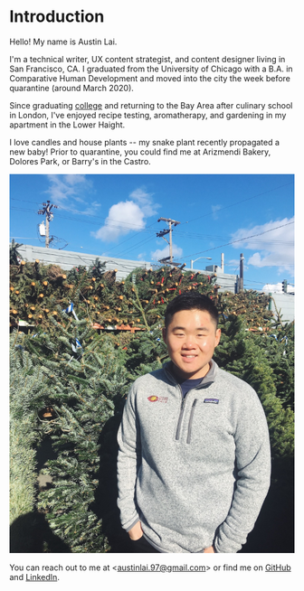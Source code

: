 # Introduction

Hello! My name is Austin Lai.

I'm a technical writer, UX content strategist, and content designer living in San Francisco, CA. I graduated from the University of Chicago with a B.A. in Comparative Human Development and moved into the city the week before quarantine \(around March 2020\). 

Since graduating [college](https://collegeadmissions.uchicago.edu/uncommon-blog/adulting-in-college) and returning to the Bay Area after culinary school in London, I've enjoyed recipe testing, aromatherapy, and gardening in my apartment in the Lower Haight. 

I love candles and house plants -- my snake plant recently propagated a new baby! Prior to quarantine, you could find me at Arizmendi Bakery, Dolores Park, or Barry's in the Castro. 

![Flowercraft, San Francisco CA](.gitbook/assets/photo-2.jpg)

You can reach out to me at &lt;austinlai.97@gmail.com&gt; or find me on [GitHub](https://github.com/alai97) and [LinkedIn](https://www.linkedin.com/in/austin-lai/). 

